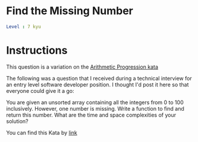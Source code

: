 # Find the Missing Number

```yaml
Level : 7 kyu
```

# Instructions

This question is a variation on the [Arithmetic Progression kata](https://www.codewars.com/kata/find-the-missing-term-in-an-arithmetic-progression)

The following was a question that I received during a technical interview for an entry level software developer position. I thought I'd post it here so that everyone could give it a go:

You are given an unsorted array containing all the integers from 0 to 100 inclusively. However, one number is missing. Write a function to find and return this number. What are the time and space complexities of your solution?

You can find this Kata by [link](https://www.codewars.com/kata/57f5e7bd60d0a0cfd900032d/train/cpp)